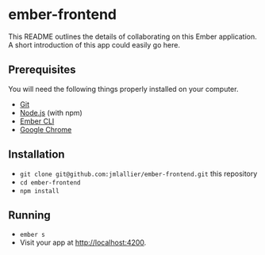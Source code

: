 # ember-frontend

This README outlines the details of collaborating on this Ember application.
A short introduction of this app could easily go here.

## Prerequisites

You will need the following things properly installed on your computer.

* [Git](https://git-scm.com/)
* [Node.js](https://nodejs.org/) (with npm)
* [Ember CLI](https://ember-cli.com/)
* [Google Chrome](https://google.com/chrome/)

## Installation

* `git clone git@github.com:jmlallier/ember-frontend.git` this repository
* `cd ember-frontend`
* `npm install`

## Running

* `ember s`
* Visit your app at [http://localhost:4200](http://localhost:4200).